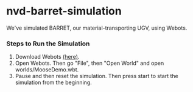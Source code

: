 # nvd-barret-simulation

We've simulated BARRET, our material-transporting UGV, using Webots. 

### Steps to Run the Simulation

1. Download Webots [(here)](https://cyberbotics.com/#download).
2. Open Webots. Then go "File", then "Open World" and open worlds/MooseDemo.wbt.
3. Pause and then reset the simulation. Then press start to start the simulation from the beginning.